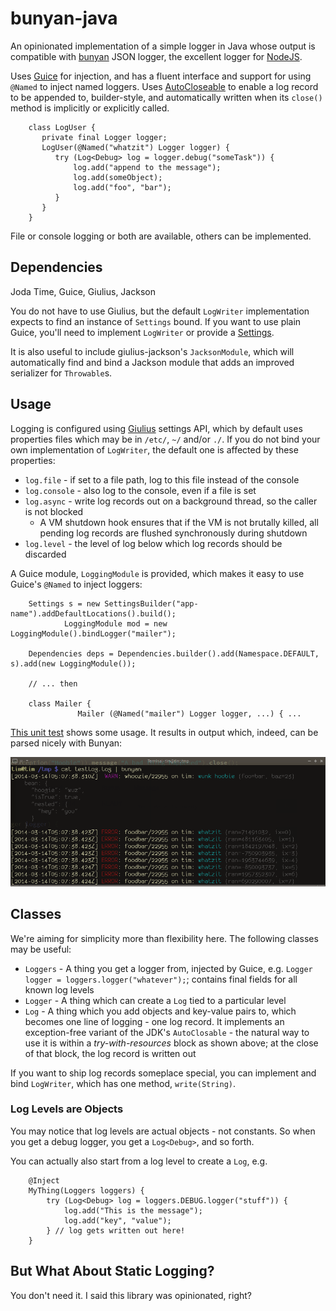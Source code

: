 bunyan-java
===========

An opinionated implementation of a simple logger in Java whose output is compatible with
[bunyan](https://github.com/trentm/node-bunyan) JSON logger, the excellent 
logger for [NodeJS](http://nodejs.org).

Uses [Guice](https://code.google.com/p/google-guice/) for injection, and has a fluent interface
and support for using ``@Named`` to inject named loggers.  Uses 
[AutoCloseable](http://timboudreau.com/blog/AutoCloseable/read) to enable a log record to
be appended to, builder-style, and automatically written when its ``close()`` method is
implicitly or explicitly called.


        class LogUser {
           private final Logger logger;
           LogUser(@Named("whatzit") Logger logger) {
              try (Log<Debug> log = logger.debug("someTask")) {
                  log.add("append to the message");
                  log.add(someObject);
                  log.add("foo", "bar");
              }
           }
        }

File or console logging or both are available, others can be implemented.


Dependencies
------------

Joda Time, Guice, Giulius, Jackson

You do not have to use Giulius, but the default ``LogWriter`` implementation expects to find
an instance of ``Settings`` bound.  If you want to use plain Guice, you'll need to implement
``LogWriter`` or provide a 
[Settings](http://timboudreau.com/builds/job/mastfrog-parent/lastSuccessfulBuild/artifact/giulius-modules/giulius-parent/giulius-settings/target/apidocs/com/mastfrog/settings/Settings.html).

It is also useful to include giulius-jackson's ``JacksonModule``, which will automatically
find and bind a Jackson module that adds an improved serializer for ``Throwable``s.

Usage
-----

Logging is configured using [Giulius](https://github.com/timboudreau/giulius) settings
API, which by default uses properties files which may be in ``/etc/``, ``~/`` and/or
``./``.  If you do not bind your own implementation of ``LogWriter``, the default 
one is affected by these properties:

 * ``log.file`` - if set to a file path, log to this file instead of the console
 * ``log.console`` - also log to the console, even if a file is set
 * ``log.async`` - write log records out on a background thread, so the caller is not blocked
   * A VM shutdown hook ensures that if the VM is not brutally killed, all pending log records are
flushed synchronously during shutdown
 * ``log.level`` - the level of log below which log records should be discarded

A Guice module, ``LoggingModule`` is provided, which makes it easy to use Guice's ``@Named``
to inject loggers:

		Settings s = new SettingsBuilder("app-name").addDefaultLocations().build();
                LoggingModule mod = new LoggingModule().bindLogger("mailer");

		Dependencies deps = Dependencies.builder().add(Namespace.DEFAULT, s).add(new LoggingModule());
                
		// ... then

		class Mailer {
                   Mailer (@Named("mailer") Logger logger, ...) { ...

[This unit test](https://github.com/timboudreau/bunyan-java/blob/master/src/test/java/com/mastfrog/bunyan/LoggerTest.java) shows
some usage.  It results in output which, indeed, can be parsed nicely with Bunyan:

![alt text](screen.png "Bunyan parsing a log generated with this library")


Classes
-------

We're aiming for simplicity more than flexibility here.  The following classes may be useful:

 * ``Loggers`` - A thing you get a logger from, injected by Guice, e.g. ``Logger logger = loggers.logger("whatever");``;
contains final fields for all known log levels
 * ``Logger`` - A thing which can create a ``Log`` tied to a particular level
 * ``Log`` - A thing which you add objects and key-value pairs to, which becomes one line of logging - one log record.
It implements an exception-free variant of the JDK's ``AutoClosable`` - the natural way to use it is within a 
*try-with-resources* block as shown above;  at the close of that block, the log record is written out

If you want to ship log records someplace special, you can implement and bind ``LogWriter``, which has one method,
``write(String)``.

### Log Levels are Objects

You may notice that log levels are actual objects - not constants.  So when you get a debug logger, you get a 
``Log<Debug>``, and so forth.

You can actually also start from a log level to create a ``Log``, e.g.

		@Inject
		MyThing(Loggers loggers) {
			try (Log<Debug> log = loggers.DEBUG.logger("stuff")) {
				log.add("This is the message");
				log.add("key", "value");
			} // log gets written out here!
		}


But What About Static Logging?
------------------------------

You don't need it.  I said this library was opinionated, right?
